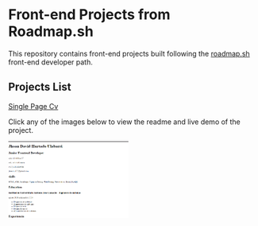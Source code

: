 # Front-end Projects from Roadmap.sh

This repository contains front-end projects built following the [roadmap.sh](https://roadmap.sh/) front-end developer path.

## Projects List

[Single Page Cv](https://roadmap.sh/projects/single-page-cv)

Click any of the images below to view the readme and live demo of the project.

<p align="left">
  <a href='Frontend Projects/Single-Page-Html'>
    <img width="48%" src="./assets/images/Single-page-html.png" alt="single page cv" />
  </a>
